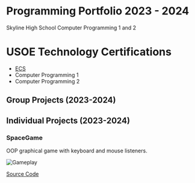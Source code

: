 # Programming Portfolio 2023 - 2024
Skyline High School Computer Programming 1 and 2

# USOE Technology Certifications
* [ECS]()
* Computer Programming 1
* Computer Programming 2

## Group Projects (2023-2024)

### 

## Individual Projects (2023-2024)

### SpaceGame
OOP graphical game with keyboard and mouse listeners.

![Gameplay]()

[Source Code]()
